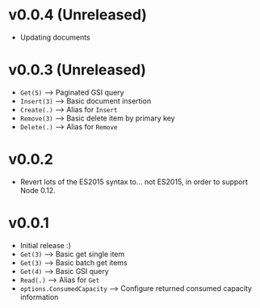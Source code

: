 # v0.0.4 (Unreleased)

- Updating documents

# v0.0.3 (Unreleased)

- `Get(5)` --> Paginated GSI query 
- `Insert(3)` --> Basic document insertion
- `Create(.)` --> Alias for `Insert`
- `Remove(3)` --> Basic delete item by primary key
- `Delete(.)` --> Alias for `Remove`

# v0.0.2

- Revert lots of the ES2015 syntax to... not ES2015, in order to support Node 0.12.

# v0.0.1

- Initial release :)
- `Get(3)` --> Basic get single item
- `Get(3)` --> Basic batch get items 
- `Get(4)` --> Basic GSI query 
- `Read(.)` --> Alias for `Get`
- `options.ConsumedCapacity` --> Configure returned consumed capacity information